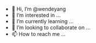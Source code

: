 - 👋 Hi, I’m @wendeyang
- 👀 I’m interested in ...
- 🌱 I’m currently learning ...
- 💞️ I’m looking to collaborate on ...
- 📫 How to reach me ...

<!---
wendeyang/wendeyang is a ✨ special ✨ repository because its `README.md` (this file) appears on your GitHub profile.
You can click the Preview link to take a look at your changes.
--->
